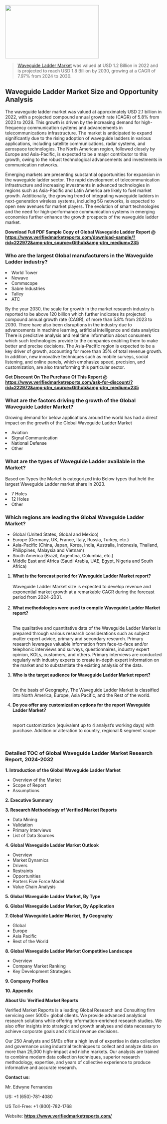 <img src="https://ffe5etoiles.com/wp-content/uploads/2024/12/MST1-300x171.png" alt="" width="300" height="171" class="alignnone size-medium wp-image-20088" /><blockquote><p><p><a href="https://www.verifiedmarketreports.com/download-sample/?rid=222972&utm_source=Github&utm_medium=235" target="_blank">Waveguide Ladder Market</a> was valued at USD 1.2 Billion in 2022 and is projected to reach USD 1.8 Billion by 2030, growing at a CAGR of 7.97% from 2024 to 2030.</p></blockquote><p><h2>Waveguide Ladder Market Size and Opportunity Analysis</h2><p>The waveguide ladder market was valued at approximately USD 2.1 billion in 2022, with a projected compound annual growth rate (CAGR) of 5.8% from 2023 to 2028. This growth is driven by the increasing demand for high-frequency communication systems and advancements in telecommunications infrastructure. The market is anticipated to expand significantly due to the rising adoption of waveguide ladders in various applications, including satellite communications, radar systems, and aerospace technologies. The North American region, followed closely by Europe and Asia-Pacific, is expected to be a major contributor to this growth, owing to the robust technological advancements and investments in communication networks.</p><p>Emerging markets are presenting substantial opportunities for expansion in the waveguide ladder sector. The rapid development of telecommunication infrastructure and increasing investments in advanced technologies in regions such as Asia-Pacific and Latin America are likely to fuel market growth. Additionally, the growing trend of integrating waveguide ladders in next-generation wireless systems, including 5G networks, is expected to open new avenues for market players. The evolution of smart technologies and the need for high-performance communication systems in emerging economies further enhance the growth prospects of the waveguide ladder market.</p></p><p class=""><strong>Download Full PDF Sample Copy of Global Waveguide Ladder Report @ <a href="https://www.verifiedmarketreports.com/download-sample/?rid=222972&amp;utm_source=Github&amp;utm_medium=235" target="_blank">https://www.verifiedmarketreports.com/download-sample/?rid=222972&amp;utm_source=Github&amp;utm_medium=235</a></strong></p><h3 id="" class="">Who are the largest Global manufacturers in the Waveguide Ladder industry?</h3><p><li>World Tower</li><li> Newave</li><li> Commscope</li><li> Sabre Industries</li><li> Talley</li><li> ATC</li></p><div class=""><div class="" dir="" data-message-author-role="" data-message-id="" data-message-model-slug=""><div class=""><div class=""><div class=""><div class="" dir="" data-message-author-role="" data-message-id="" data-message-model-slug=""><div class=""><div class=""><p>By the year 2030, the scale for growth in the market research industry is reported to be above 120 billion which further indicates its projected compound annual growth rate (CAGR), of more than 5.8% from 2023 to 2030. There have also been disruptions in the industry due to advancements in machine learning, artificial intelligence and data analytics There is predictive analysis and real time information about consumers which such technologies provide to the companies enabling them to make better and precise decisions. The Asia-Pacific region is expected to be a key driver of growth, accounting for more than 35% of total revenue growth. In addition, new innovative techniques such as mobile surveys, social listening, and online panels, which emphasize speed, precision, and customization, are also transforming this particular sector.</p><p><strong>Get Discount On The Purchase Of This Report @&nbsp; <a href="https://www.verifiedmarketreports.com/ask-for-discount/?rid=222972&amp;utm_source=Github&amp;utm_medium=235" target="_blank">https://www.verifiedmarketreports.com/ask-for-discount/?rid=222972&amp;utm_source=Github&amp;utm_medium=235</a></strong></p></div></div></div></div></div></div></div></div><h3 id="" class="">What are the factors driving the growth of the Global Waveguide Ladder Market?</h3><p id="" class="">Growing demand for below applications around the world has had a direct impact on the growth of the Global Waveguide Ladder Market</p><p id="" class=""><li>Aviation</li><li> Signal Communication</li><li> National Defense</li><li> Other</li></p><h3 id="" class="">What are the types of Waveguide Ladder available in the Market?</h3><p id="" class="">Based on Types the Market is categorized into Below types that held the largest Waveguide Ladder market share In 2023.</p><p id="" class=""><li>7 Holes</li><li> 12 Holes</li><li> Other</li></p><h3 id="" class="">Which regions are leading the Global Waveguide Ladder Market?</h3><ul><li>Global (United States, Global and Mexico)</li><li>Europe (Germany, UK, France, Italy, Russia, Turkey, etc.)</li><li>Asia-Pacific (China, Japan, Korea, India, Australia, Indonesia, Thailand, Philippines, Malaysia and Vietnam)</li><li>South America (Brazil, Argentina, Columbia, etc.)</li><li>Middle East and Africa (Saudi Arabia, UAE, Egypt, Nigeria and South Africa)</li></ul><p><ol><li><strong>What is the forecast period for Waveguide Ladder Market report?<br /></strong><br /><span data-sheets-root="1" data-sheets-value="{&quot;1&quot;:2,&quot;2&quot;:&quot;XXXX size is expected to develop revenue and exponential market growth at a remarkable CAGR during the forecast period from 2024&ndash;2030.&quot;}" data-sheets-userformat="{&quot;2&quot;:12674,&quot;4&quot;:{&quot;1&quot;:2,&quot;2&quot;:16776960},&quot;10&quot;:2,&quot;11&quot;:0,&quot;15&quot;:&quot;Arial&quot;,&quot;16&quot;:12}">Waveguide Ladder Market size is expected to develop revenue and exponential market growth at a remarkable CAGR during the forecast period from 2024&ndash;2031.</span><br /><br /></li><li><strong>What methodologies were used to compile Waveguide Ladder Market report?<br /><br /></strong><p>The qualitative and quantitative data of the&nbsp;Waveguide Ladder Market is prepared through various research considerations such as subject matter expert advice, primary and secondary research. Primary research leverages valuable information from face-to-face and/or telephonic interviews and surveys, questionnaires, industry expert opinion, KOLs, customers, and others. Primary interviews are conducted regularly with industry experts to create in-depth expert information on the market and to substantiate the existing analysis of the data.&nbsp;</p></li><li><strong>Who is the target audience for Waveguide Ladder Market report?<br /><br /></strong><p>On the basis of Geography, The&nbsp;Waveguide Ladder Market is classified into North America, Europe, Asia Pacific, and the Rest of the world.</p></li><li><strong>Do you offer any customization options for the report Waveguide Ladder Market?<br /><br /></strong><p>report customization (equivalent up to 4 analyst&rsquo;s working days) with purchase. Addition or alteration to country, regional &amp; segment scope</p><p>&nbsp;</p></li></ol></p><h3 id="" class="">Detailed TOC of Global Waveguide Ladder Market Research Report, 2024-2032</h3><p id="" class=""><strong>1. Introduction of the Global Waveguide Ladder Market</strong></p><ul><li>Overview of the Market</li><li>Scope of Report</li><li>Assumptions</li></ul><p id="" class=""><strong>2. Executive Summary</strong></p><p id="" class=""><strong>3. Research Methodology of&nbsp;Verified Market Reports</strong></p><ul><li>Data Mining</li><li>Validation</li><li>Primary Interviews</li><li>List of Data Sources</li></ul><p id="" class=""><strong>4. Global Waveguide Ladder Market Outlook</strong></p><ul><li>Overview</li><li>Market Dynamics</li><li>Drivers</li><li>Restraints</li><li>Opportunities</li><li>Porters Five Force Model</li><li>Value Chain Analysis</li></ul><p id="" class=""><strong>5. Global Waveguide Ladder Market, By&nbsp;Type</strong></p><p id="" class=""><strong>6. Global Waveguide Ladder Market, By Application</strong></p><p id="" class=""><strong>7. Global Waveguide Ladder Market, By Geography</strong></p><ul><li>Global</li><li>Europe</li><li>Asia Pacific</li><li>Rest of the World</li></ul><p id="" class=""><strong>8. Global Waveguide Ladder Market Competitive Landscape</strong></p><ul><li>Overview</li><li>Company Market Ranking</li><li>Key Development Strategies</li></ul><p id="" class=""><strong>9. Company Profiles</strong></p><p id="" class=""><strong>10. Appendix</strong></p><p id="" class=""><strong>About Us: Verified Market Reports</strong></p><p id="" class="">Verified Market Reports is a leading Global Research and Consulting firm servicing over 5000+ global clients. We provide advanced analytical research solutions while offering information-enriched research studies. We also offer insights into strategic and growth analyses and data necessary to achieve corporate goals and critical revenue decisions.</p><p id="" class="">Our 250 Analysts and SMEs offer a high level of expertise in data collection and governance using industrial techniques to collect and analyze data on more than 25,000 high-impact and niche markets. Our analysts are trained to combine modern data collection techniques, superior research methodology, expertise, and years of collective experience to produce informative and accurate research.</p><p id="" class=""><strong>Contact us:</strong></p><p id="" class="">Mr. Edwyne Fernandes</p><p id="" class="">US: +1 (650)-781-4080</p><p id="" class="">US Toll-Free: +1 (800)-782-1768</p><p id="" class="">Website: <a target="" data-test-app-aware-link=""><strong>https://www.verifiedmarketreports.com/</strong></a></p>
